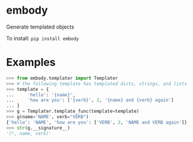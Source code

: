 
# embody
Generate templated objects


To install:	```pip install embody```


# Examples

```python
>>> from embody.templater import Templater
>>> # the following template has templated dicts, strings, and lists
>>> template = {
...     'hello': '{name}',
...     'how are you': ['{verb}', 2, '{name} and {verb} again']
... }
>>> g = Templater.template_func(template=template)
>>> g(name='NAME', verb="VERB")
{'hello': 'NAME', 'how are you': ['VERB', 2, 'NAME and VERB again']}
>>> str(g.__signature__)
'(*, name, verb)'
```
